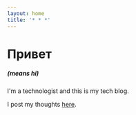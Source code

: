 ```yaml
---
layout: home
title: '* * *'
---
```


# Привет
##### (means hi)


I'm a technologist and this is my tech blog.

I post my thoughts [here](/blog/).

